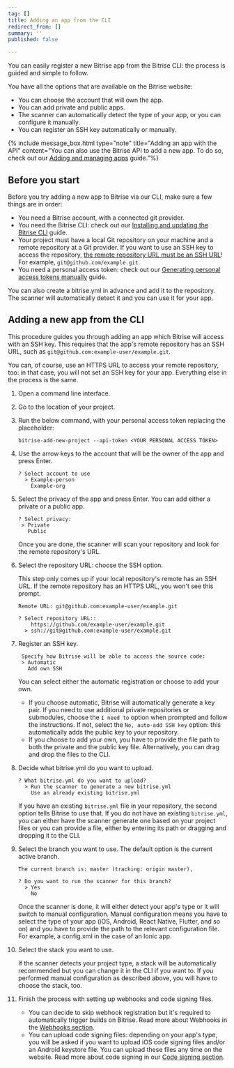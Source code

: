```yaml
---
tag: []
title: Adding an app from the CLI
redirect_from: []
summary: ''
published: false

---
```

You can easily register a new Bitrise app from the Bitrise CLI: the process is guided and simple to follow.

You have all the options that are available on the Bitrise website:

* You can choose the account that will own the app.
* You can add private and public apps.
* The scanner can automatically detect the type of your app, or you can configure it manually. 
* You can register an SSH key automatically or manually. 

{% include message_box.html type="note" title="Adding an app with the API" content="You can also use the Bitrise API to add a new app. To do so, check out our [Adding and managing apps](/api/adding-and-managing-apps/) guide."%}

## Before you start

Before you try adding a new app to Bitrise via our CLI, make sure a few things are in order:

* You need a Bitrise account, with a connected git provider.
* You need the Bitrise CLI: check out our [Installing and updating the Bitrise CLI](/bitrise-cli/installation/) guide.
* Your project must have a local Git repository on your machine and a remote repository at a Git provider. If you want to use an SSH key to access the repository, [the remote repository URL must be an SSH URL](https://help.github.com/en/articles/which-remote-url-should-i-use)! For example, `git@github.com/example.git`.
* You need a personal access token: check out our [Generating personal access tokens manually](https://devcenter.bitrise.io/getting-started/account-security/#generating-personal-access-tokens-manually) guide.

You can also create a bitrise.yml in advance and add it to the repository. The scanner will automatically detect it and you can use it for your app. 

## Adding a new app from the CLI

This procedure guides you through adding an app which Bitrise will access with an SSH key. This requires that the app's remote repository has an SSH URL, such as `git@github.com:example-user/example.git`.

You can, of course, use an HTTPS URL to access your remote repository, too: in that case, you will not set an SSH key for your app. Everything else in the process is the same. 

1. Open a command line interface.
2. Go to the location of your project. 
3. Run the below command, with your personal access token replacing the placeholder:
   ```
   bitrise-add-new-project --api-token <YOUR PERSONAL ACCESS TOKEN>
   ```
4. Use the arrow keys to the account that will be the owner of the app and press Enter. 
   ```
   ? Select account to use
     > Example-person
       Example-org
   ```
5. Select the privacy of the app and press Enter. 
   You can add either a private or a public app.
   ```
   ? Select privacy:
    > Private
      Public
   ```
   Once you are done, the scanner will scan your repository and look for the remote repository's URL. 
6. Select the repository URL: choose the SSH option. 
   
   This step only comes up if your local repository's remote has an SSH URL. If the remote repository has an HTTPS URL, you won't see this prompt. 
   ``` 
   Remote URL: git@github.com:example-user/example.git
   
   ? Select repository URL::
       https://github.com/example-user/example.git
     > ssh://git@github.com:example-user/example.git
   ```
6. Register an SSH key.
   ```
    Specify how Bitrise will be able to access the source code: 
    > Automatic
      Add own SSH
   ```
   You can select either the automatic registration or choose to add your own. 
   * If you choose automatic, Bitrise will automatically generate a key pair. If you need to use additional private repositories or submodules, choose the `I need to` option when prompted and follow the instructions. If not, select the `No, auto-add SSH key` option: this automatically adds the public key to your repository.
   * If you choose to add your own, you have to provide the file path to both the private and the public key file. Alternatively, you can drag and drop the files to the CLI. 
6. Decide what bitrise.yml do you want to upload.
   ```  
   ? What bitrise.yml do you want to upload? 
     > Run the scanner to generate a new bitrise.yml
       Use an already existing bitrise.yml
   ```
   If you have an existing `bitrise.yml` file in your repository, the second option tells Bitrise to use that. If you do not have an existing `bitrise.yml`, you can either have the scanner generate one based on your project files or you can provide a file, either by entering its path or dragging and dropping it to the CLI. 
7. Select the branch you want to use. 
   The default option is the current active branch. 
   ```
   The current branch is: master (tracking: origin master),
   
   ? Do you want to run the scanner for this branch?
     > Yes
       No
   ```
   Once the scanner is done, it will either detect your app's type or it will switch to manual configuration. Manual configuration means you have to select the type of your app (iOS, Android, React Native, Flutter, and so on) and you have to provide the path to the relevant configuration file. For example, a config.xml in the case of an Ionic app.
8. Select the stack you want to use. 
   
   If the scanner detects your project type, a stack will be automatically recommended but you can change it in the CLI if you want to. If you performed manual configuration as described above, you will have to choose the stack, too. 
9. Finish the process with setting up webhooks and code signing files. 
   * You can decide to skip webhook registration but it's required to automatically trigger builds on Bitrise. Read more about Webhooks in the [Webhooks section](/webhooks/index/). 
   * You can upload code signing files: depending on your app's type, you will be asked if you want to upload iOS code signing files and/or an Android keystore file. You can upload these files any time on the website. Read more about code signing in our [Code signing section](/code-signing/index/). 